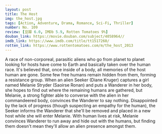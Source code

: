 ```yaml
---
layout: post 
title: The Host
img: the_host.jpg
tags: [Action, Adventure, Drama, Romance, Sci-Fi, Thriller]
number: No. 109
review: [豆瓣 6.0, IMDb 5.9, Rotten Tomatoes 9%]
douban_link: https://movie.douban.com/subject/4058964//
imdb_link: https://www.imdb.com/title/tt1517260/
rotten_link: https://www.rottentomatoes.com/m/the_host_2013
---
```


A race of non-corporeal, parasitic aliens who go from planet to planet looking for hosts have come to Earth and basically taken over the human race. It's believed that, once inside of a body, all memories of the host human are gone. Some few free humans remain hidden from them, forming a resistance group. When an alien Seeker (Diane Kruger) captures a girl named Melanie Stryder (Saoirse Ronan) and puts a Wanderer in her body, she hopes to find out where the remaining humans are gathered, but Melanie, a strong fighter able to converse with the alien in her commandeered body, convinces the Wanderer to say nothing. Disappointed by the lack of progress (though suspecting an empathy for the human), the Seeker informs the Wanderer that she'll be removed and placed in a new host while she will enter Melanie. With human lives at risk, Melanie convinces Wanderer to run away and hide out with the humans, but finding them doesn't mean they'll allow an alien presence amongst them.